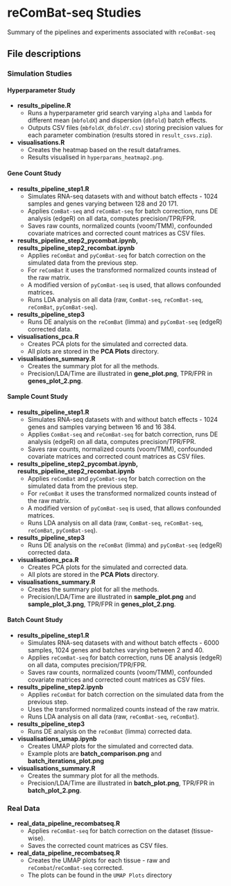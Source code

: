 # reComBat-seq Studies
Summary of the pipelines and experiments associated with `reComBat-seq`

## File descriptions

### Simulation Studies

#### Hyperparameter Study

+ **results_pipeline.R**
    + Runs a hyperparameter grid search varying `alpha` and `lambda` for different mean (`mbfoldX`) and dispersion (`dbfold`) batch effects.
    + Outputs CSV files (`mbfoldX_dbfoldY.csv`) storing precision values for each parameter combination (results stored in `result_csvs.zip`).
+ **visualisations.R**
    + Creates the heatmap based on the result dataframes.
    + Results visualised in `hyperparams_heatmap2.png`.

#### Gene Count Study

+ **results_pipeline_step1.R**
    + Simulates RNA-seq datasets with and without batch effects - 1024 samples and genes varying between 128 and 20 171.
    + Applies `ComBat-seq` and `reComBat-seq` for batch correction, runs DE analysis (edgeR) on all data, computes precision/TPR/FPR.
    + Saves raw counts, normalized counts (voom/TMM), confounded covariate matrices and corrected count matrices as CSV files.
+ **results_pipeline_step2_pycombat.ipynb, results_pipeline_step2_recombat.ipynb**
    + Applies `reComBat` and `pyComBat-seq` for batch correction on the simulated data from the previous step.
    + For `reComBat` it uses the transformed normalized counts instead of the raw matrix.
    + A modified version of `pyComBat-seq` is used, that allows confounded matrices.
    + Runs LDA analysis on all data (raw, `ComBat-seq`, `reComBat-seq`, `reComBat`, `pyComBat-seq`).
+ **results_pipeline_step3**
    + Runs DE analysis on the `reComBat` (limma) and `pyComBat-seq` (edgeR) corrected data.
+ **visualisations_pca.R**
    + Creates PCA plots for the simulated and corrected data.
    + All plots are stored in the **PCA Plots** directory.
+ **visualisations_summary.R**
    + Creates the summary plot for all the methods.
    + Precision/LDA/Time are illustrated in **gene_plot.png**, TPR/FPR in **genes_plot_2.png**.


 
#### Sample Count Study

+ **results_pipeline_step1.R**
    + Simulates RNA-seq datasets with and without batch effects - 1024 genes and samples varying between 16 and 16 384.
    + Applies `ComBat-seq` and `reComBat-seq` for batch correction, runs DE analysis (edgeR) on all data, computes precision/TPR/FPR.
    + Saves raw counts, normalized counts (voom/TMM), confounded covariate matrices and corrected count matrices as CSV files.
+ **results_pipeline_step2_pycombat.ipynb, results_pipeline_step2_recombat.ipynb**
    + Applies `reComBat` and `pyComBat-seq` for batch correction on the simulated data from the previous step.
    + For `reComBat` it uses the transformed normalized counts instead of the raw matrix.
    + A modified version of `pyComBat-seq` is used, that allows confounded matrices.
    + Runs LDA analysis on all data (raw, `ComBat-seq`, `reComBat-seq`, `reComBat`, `pyComBat-seq`).
+ **results_pipeline_step3**
    + Runs DE analysis on the `reComBat` (limma) and `pyComBat-seq` (edgeR) corrected data.
+ **visualisations_pca.R**
    + Creates PCA plots for the simulated and corrected data.
    + All plots are stored in the **PCA Plots** directory.
+ **visualisations_summary.R**
    + Creates the summary plot for all the methods.
    + Precision/LDA/Time are illustrated in **sample_plot.png** and **sample_plot_3.png**, TPR/FPR in **genes_plot_2.png**.
 
#### Batch Count Study

+ **results_pipeline_step1.R**
    + Simulates RNA-seq datasets with and without batch effects - 6000 samples, 1024 genes and batches varying between 2 and 40.
    + Applies `reComBat-seq` for batch correction, runs DE analysis (edgeR) on all data, computes precision/TPR/FPR.
    + Saves raw counts, normalized counts (voom/TMM), confounded covariate matrices and corrected count matrices as CSV files.
+ **results_pipeline_step2.ipynb**
    + Applies `reComBat` for batch correction on the simulated data from the previous step.
    + Uses the transformed normalized counts instead of the raw matrix.
    + Runs LDA analysis on all data (raw, `reComBat-seq`, `reComBat`).
+ **results_pipeline_step3**
    + Runs DE analysis on the `reComBat` (limma) corrected data.
+ **visualisations_umap.ipynb**
    + Creates UMAP plots for the simulated and corrected data.
    + Example plots are **batch_comparison.png** and **batch_iterations_plot.png**
+ **visualisations_summary.R**
    + Creates the summary plot for all the methods.
    + Precision/LDA/Time are illustrated in **batch_plot.png**, TPR/FPR in **batch_plot_2.png**.
 
### Real Data

+ **real_data_pipeline_recombatseq.R**
    + Applies `reComBat-seq` for batch correction on the dataset (tissue-wise).
    + Saves the corrected count matrices as CSV files.
+ **real_data_pipeline_recombatseq.R**
    + Creates the UMAP plots for each tissue - raw and `reCombat`/`reComBat-seq` corrected.
    + The plots can be found in the `UMAP Plots` directory
